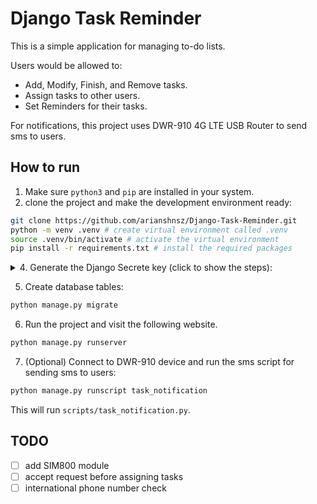 # Django Task Reminder

This is a simple application for managing to-do lists.

Users would be allowed to:
   - Add, Modify, Finish, and Remove tasks.
   - Assign tasks to other users.
   - Set Reminders for their tasks.
   
For notifications, this project uses DWR-910 4G LTE USB Router to send sms to users.

## How to run

1. Make sure `python3` and `pip` are installed in your system.
2. clone the project and make the development environment ready:

```bash
git clone https://github.com/arianshnsz/Django-Task-Reminder.git
python -m venv .venv # create virtual environment called .venv
source .venv/bin/activate # activate the virtual environment
pip install -r requirements.txt # install the required packages
```
<details>

<summary> 
4. Generate the Django Secrete key (click to show the steps): 
</summary>

   * Access the Python Interactive Shell:
   
   ```bash
   django-admin shell
   ```
   
   * Import the `get_random_secret_key()` function from `django.core.management.utils`:
   
   ```bash
   from django.core.management.utils import get_random_secret_key
   ```
   
   * Generate the Secrete key using `get_random_secret_key()` function:
   
   ```bash
   get_random_secret_key()
   ```
   
   * In the existing directory, create a file name `.env` and paste the following line inside it:
   
   ```
   SECRET_KEY = "... paste your generated secret key ..."
   ```
</details>

5. Create database tables:
```bash
python manage.py migrate
```
6. Run the project and visit the following website.
```bash
python manage.py runserver
```

7. (Optional) Connect to DWR-910 device and run the sms script for sending sms to users:

```bash
python manage.py runscript task_notification
```
   This will run `scripts/task_notification.py`.
   
## TODO

- [ ] add SIM800 module
- [ ] accept request before assigning tasks
- [ ] international phone number check
